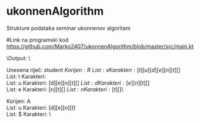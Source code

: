# ukonnenAlgorithm
Strukture podataka seminar ukonnenov algoritam

#Link na programski kod https://github.com/Marko2407/ukonnenAlgorithm/blob/master/src/main.kt


\Output: \

Unesena riječ: student$\
Korijen: R\
List: s Karakteri: [t][u][d][e][n][t][$]\
List: t Karakteri: \
List: u Karakteri: [d][e][n][t][$]\
List: d Karakteri: [e][n][t][$]\
List: e Karakteri: [n][t][$]\
List: n Karakteri: [t][$]\

Korijen: A\
List: u Karakteri: [d][e][n][t]\
List: $ Karakteri: \



